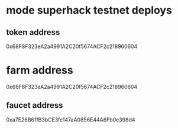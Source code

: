 # mode superhack testnet deploys

## token address
0x68F8F323eA2a4991A2C20f5674ACF2c218960604

# farm address
0x68F8F323eA2a4991A2C20f5674ACF2c218960604

## faucet address

0xa7E26B61fB3bCE3fc147aA0856E44A6Fb0e398d4